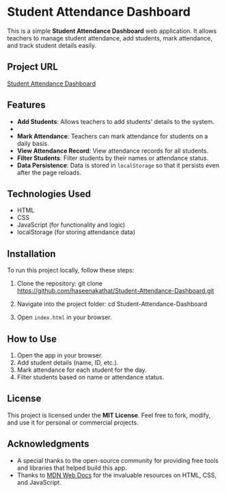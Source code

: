 # Student Attendance Dashboard

This is a simple **Student Attendance Dashboard** web application. It allows teachers to manage student attendance, add students, mark attendance, and track student details easily.

## Project URL

[Student Attendance Dashboard](https://haseenakathat.github.io/Student-Attendance-Dashboard/)

## Features

- **Add Students**: Allows teachers to add students' details to the system.
- 
- **Mark Attendance**: Teachers can mark attendance for students on a daily basis.
- **View Attendance Record**: View attendance records for all students.
- **Filter Students**: Filter students by their names or attendance status.
- **Data Persistence**: Data is stored in `localStorage` so that it persists even after the page reloads.

## Technologies Used

- HTML
- CSS
- JavaScript (for functionality and logic)
- localStorage (for storing attendance data)

## Installation

To run this project locally, follow these steps:

1. Clone the repository:
git clone https://github.com/haseenakathat/Student-Attendance-Dashboard.git

2. Navigate into the project folder:
cd Student-Attendance-Dashboard

3. Open `index.html` in your browser.

## How to Use

1. Open the app in your browser.
2. Add student details (name, ID, etc.).
3. Mark attendance for each student for the day.
4. Filter students based on name or attendance status.

## License

This project is licensed under the **MIT License**. Feel free to fork, modify, and use it for personal or commercial projects.

## Acknowledgments

- A special thanks to the open-source community for providing free tools and libraries that helped build this app.
- Thanks to [MDN Web Docs](https://developer.mozilla.org/) for the invaluable resources on HTML, CSS, and JavaScript.

